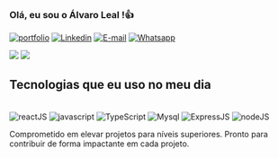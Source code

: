 
### Olá, eu sou o Álvaro Leal !👍
[![portfolio](https://img.shields.io/badge/Portfolio-000000?style=for-the-badge&logo=About.me&logoColor=white)](https://alvaroleal-dev.vercel.app/)
[![Linkedin](https://img.shields.io/badge/LinkedIn-0077B5?style=for-the-badge&logo=linkedin&logoColor=white)](https://www.linkedin.com/in/%C3%A1lvaro-leal/) [![E-mail](https://img.shields.io/badge/Gmail-D14836?style=for-the-badge&logo=gmail&logoColor=white)](mailto:alvaroleal27815@gmail.com) [![Whatsapp](https://img.shields.io/badge/WhatsApp-25D366?style=for-the-badge&logo=whatsapp&logoColor=white)](https://w.app/AlvaroLeal)

<div>
<img  src='https://github-readme-stats.vercel.app/api?username=ALVAROLEAL77&show_icons=true&theme=tokyonight'>
<img  src='https://github-readme-stats.vercel.app/api/top-langs/?username=ALVAROLEAL77&layout=compact'>
</div>


## Tecnologias que eu uso no meu dia 

<div style='display: inline_block'><br/>
<img align="center" alt='reactJS' src='https://img.shields.io/badge/React-20232A?style=for-the-badge&logo=react&logoColor=61DAFB'>
<img align="center" alt='javascript' src='https://img.shields.io/badge/JavaScript-F7DF1E?style=for-the-badge&logo=javascript&logoColor=black' >
<img align="center" alt='TypeScript' src='https://img.shields.io/badge/TypeScript-007ACC?style=for-the-badge&logo=typescript&logoColor=white'>
<img align="center" alt='Mysql' src='https://img.shields.io/badge/MySQL-00000F?style=for-the-badge&logo=mysql&logoColor=white'> <img align="center" alt='ExpressJS' src='https://img.shields.io/badge/Express.js-404D59?style=for-the-badge' > <img align="center" alt='nodeJS' src='https://img.shields.io/badge/Node.js-43853D?style=for-the-badge&logo=node.js&logoColor=white' >
  
  <br/>

<p>Comprometido em elevar projetos para níveis superiores. Pronto para contribuir de forma impactante em cada projeto.</p>
